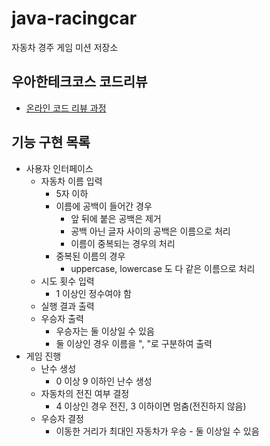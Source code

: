 # java-racingcar
자동차 경주 게임 미션 저장소

## 우아한테크코스 코드리뷰
* [온라인 코드 리뷰 과정](https://github.com/woowacourse/woowacourse-docs/blob/master/maincourse/README.md)

## 기능 구현 목록

* 사용자 인터페이스
    * 자동차 이름 입력
        * 5자 이하
        * 이름에 공백이 들어간 경우
            * 앞 뒤에 붙은 공백은 제거
            * 공백 아닌 글자 사이의 공백은 이름으로 처리
            * 이름이 중복되는 경우의 처리
        * 중복된 이름의 경우
            * uppercase, lowercase 도 다 같은 이름으로 처리
    * 시도 횟수 입력
        * 1 이상인 정수여야 함
    * 실행 결과 출력
    * 우승자 출력
        * 우승자는 둘 이상일 수 있음
        * 둘 이상인 경우 이름을 ", "로 구분하여 출력
* 게임 진행
    * 난수 생성
        * 0 이상 9 이하인 난수 생성
    * 자동차의 전진 여부 결정
        * 4 이상인 경우 전진, 3 이하이면 멈춤(전진하지 않음)
    * 우승자 결정
        * 이동한 거리가 최대인 자동차가 우승 - 둘 이상일 수 있음